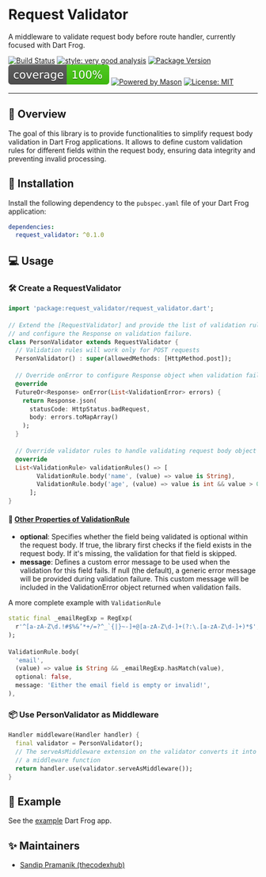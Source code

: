 # Request Validator

A middleware to validate request body before route handler, currently focused with Dart Frog.

[![Build Status][build_status_badge]][build_status_link]
[![style: very good analysis][very_good_analysis_badge]][very_good_analysis_link]
[![Package Version][package_version]][package_link]
[![Code Coverage][coverage_badge]](https://github.com/thecodexhub/request-validator/actions)
[![Powered by Mason][mason_badge]][mason_link]
[![License: MIT][license_badge]][license_link]

---

## 🧭 Overview

The goal of this library is to provide functionalities to simplify request body validation in Dart Frog applications. It allows to define custom validation rules for different fields within the request body, ensuring data integrity and preventing invalid processing.

## 🚧 Installation

Install the following dependency to the `pubspec.yaml` file of your Dart Frog application:

```yaml
dependencies:
  request_validator: ^0.1.0
```

## 💻 Usage

### 🛠️ Create a RequestValidator

```dart
import 'package:request_validator/request_validator.dart';

// Extend the [RequestValidator] and provide the list of validation rules
// and configure the Response on validation failure.
class PersonValidator extends RequestValidator {
  // Validation rules will work only for POST requests
  PersonValidator() : super(allowedMethods: [HttpMethod.post]);

  // Override onError to configure Response object when validation fails
  @override
  FutureOr<Response> onError(List<ValidationError> errors) {
    return Response.json(
      statusCode: HttpStatus.badRequest,
      body: errors.toMapArray()
    );
  }

  // Override validator rules to handle validating request body object
  @override
  List<ValidationRule> validationRules() => [
        ValidationRule.body('name', (value) => value is String),
        ValidationRule.body('age', (value) => value is int && value > 0),
      ];
}
```

#### 📍 <ins>Other Properties of ValidationRule</ins>

- **optional**: Specifies whether the field being validated is optional within the request body. If true, the library first checks if the field exists in the request body. If it's missing, the validation for that field is skipped.
- **message**: Defines a custom error message to be used when the validation for this field fails. If null (the default), a generic error message will be provided during validation failure. This custom message will be included in the ValidationError object returned when validation fails.

A more complete example with `ValidationRule`

```dart
static final _emailRegExp = RegExp(
  r'^[a-zA-Z\d.!#$%&’*+/=?^_`{|}~-]+@[a-zA-Z\d-]+(?:\.[a-zA-Z\d-]+)*$',
);

ValidationRule.body(
  'email',
  (value) => value is String && _emailRegExp.hasMatch(value),
  optional: false,
  message: 'Either the email field is empty or invalid!',
),
```

### 📦 Use PersonValidator as Middleware

```dart
Handler middleware(Handler handler) {
  final validator = PersonValidator();
  // The serveAsMiddleware extension on the validator converts it into 
  // a middleware function
  return handler.use(validator.serveAsMiddleware());
}
```

## 🧩 Example

See the [example][example] Dart Frog app.

## ✨ Maintainers

- [Sandip Pramanik (thecodexhub)][thecodexhub]

[thecodexhub]: https://github.com/thecodexhub
[license_badge]: https://img.shields.io/badge/license-MIT-blue.svg
[license_link]: https://opensource.org/licenses/MIT
[mason_badge]: https://img.shields.io/endpoint?url=https%3A%2F%2Ftinyurl.com%2Fmason-badge
[mason_link]: https://github.com/felangel/mason
[very_good_analysis_badge]: https://img.shields.io/badge/style-very_good_analysis-B22C89.svg
[very_good_analysis_link]: https://pub.dev/packages/very_good_analysis
[coverage_badge]: https://raw.githubusercontent.com/thecodexhub/request-validator/main/coverage_badge.svg
[build_status_badge]: https://github.com/thecodexhub/request-validator/workflows/ci/badge.svg
[build_status_link]: https://github.com/thecodexhub/request-validator/actions
[example]: ./example/
[package_version]: https://img.shields.io/pub/v/request_validator.svg
[package_link]: https://pub.dev/packages/request_validator
